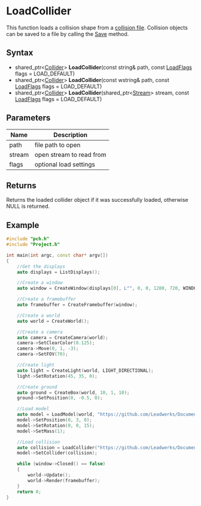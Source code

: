 # LoadCollider #
This function loads a collision shape from a [collision file](Collision_File_Format.md). Collision objects can be saved to a file by calling the [Save](CPP_Asset_Save.md) method.

## Syntax ##
- shared_ptr<[Collider](CPP_Collision.md)\> **LoadCollider**(const string& path, const [LoadFlags](LoadFlags.md) flags = LOAD_DEFAULT)
- shared_ptr<[Collider](CPP_Collision.md)\> **LoadCollider**(const wstring& path, const [LoadFlags](LoadFlags.md) flags = LOAD_DEFAULT)
- shared_ptr<[Collider](CPP_Collision.md)\> **LoadCollider**(shared_ptr<[Stream](CPP_Stream.md)\> stream, const [LoadFlags](LoadFlags.md) flags = LOAD_DEFAULT)

## Parameters ##
|Name|Description|
|---|---|
|path|file path to open|
|stream|open stream to read from|
|flags|optional load settings|

## Returns ##
Returns the loaded collider object if it was successfully loaded, otherwise NULL is returned.

## Example ##
```c++
#include "pch.h"
#include "Project.h"

int main(int argc, const char* argv[])
{
    //Get the displays
    auto displays = ListDisplays();

    //Create a window
    auto window = CreateWindow(displays[0], L"", 0, 0, 1280, 720, WINDOW_CENTER | WINDOW_TITLEBAR);

    //Create a framebuffer
    auto framebuffer = CreateFramebuffer(window);

    //Create a world
    auto world = CreateWorld();

    //Create a camera
    auto camera = CreateCamera(world);
    camera->SetClearColor(0.125);
    camera->Move(0, 1, -3);
    camera->SetFOV(70);

    //Create light
    auto light = CreateLight(world, LIGHT_DIRECTIONAL);
    light->SetRotation(45, 35, 0);

    //Create ground
    auto ground = CreateBox(world, 10, 1, 10);
    ground->SetPosition(0, -0.5, 0);

    //Load model
    auto model = LoadModel(world, "https://github.com/Leadwerks/Documentation/raw/master/Assets/Models/Containers/crate01.glb");
    model->SetPosition(0, 3, 0);
    model->SetRotation(0, 0, 15);
    model->SetMass(1);

    //Load collision
    auto collision = LoadCollider("https://github.com/Leadwerks/Documentation/raw/master/Assets/Models/Containers/crate01.phy");
    model->SetCollider(collision);

    while (window->Closed() == false)
    {
        world->Update();
        world->Render(framebuffer);
    }
    return 0;
}
```
